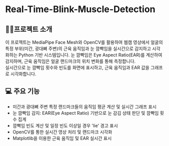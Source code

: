 # Real-Time-Blink-Muscle-Detection

## 👨‍🏫프로젝트 소개
이 프로젝트는 MediaPipe Face Mesh와 OpenCV를 활용하여 웹캠 영상에서 얼굴의 특정 부위(미간, 광대뼈 주변)의 근육 움직임과 눈 깜빡임을 실시간으로 감지하고 시각화하는 Python 기반 시스템입니다. 눈 깜빡임은 Eye Aspect Ratio(EAR)를 계산하여 감지하며, 근육 움직임은 얼굴 랜드마크의 위치 변화를 통해 측정합니다.  
실시간으로 눈 깜빡임 횟수와 빈도를 화면에 표시하고, 근육 움직임과 EAR 값을 그래프로 시각화합니다.

## 💻 주요 기능
- 미간과 광대뼈 주변 특정 랜드마크들의 움직임 평균 계산 및 실시간 그래프 표시
- 눈 깜빡임 감지: EAR(Eye Aspect Ratio) 기반으로 눈 감김 상태 판단 및 깜빡임 횟수 집계
- 깜빡임 빈도 계산 및 일정 빈도 이상일 경우 'lie' 경고 표시
- OpenCV를 통한 실시간 영상 처리 및 랜드마크 시각화
- Matplotlib을 이용한 근육 움직임 및 EAR 실시간 표시
